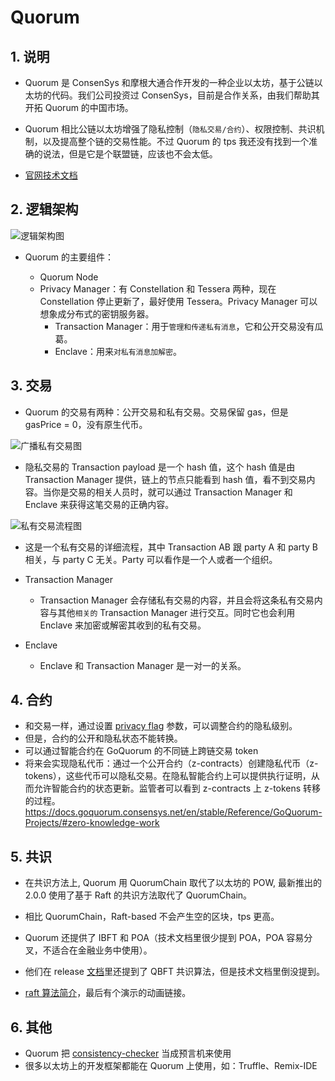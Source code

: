 # Quorum

## 1. 说明

- Quorum 是 ConsenSys 和摩根大通合作开发的一种企业以太坊，基于公链以太坊的代码。我们公司投资过 ConsenSys，目前是合作关系，由我们帮助其开拓 Quorum 的中国市场。

- Quorum 相比公链以太坊增强了隐私控制（`隐私交易/合约`）、权限控制、共识机制，以及提高整个链的交易性能。不过 Quorum 的 tps 我还没有找到一个准确的说法，但是它是个联盟链，应该也不会太低。

- [官网技术文档](https://docs.goquorum.consensys.net/en/stable/)

## 2. 逻辑架构

![逻辑架构图](../images/逻辑架构.png)

- Quorum 的主要组件：

	- Quorum Node
	- Privacy Manager：有 Constellation 和 Tessera 两种，现在 Constellation 停止更新了，最好使用 Tessera。Privacy Manager 可以想象成分布式的密钥服务器。
		- Transaction Manager：用于`管理和传递私有消息`，它和公开交易没有瓜葛。
		- Enclave：用来`对私有消息加解密`。

## 3. 交易

- Quorum 的交易有两种：公开交易和私有交易。交易保留 gas，但是 gasPrice = 0，没有原生代币。

![广播私有交易图](../images/广播私有交易.png)

- 隐私交易的 Transaction payload 是一个 hash 值，这个 hash 值是由 Transaction Manager 提供，链上的节点只能看到 hash 值，看不到交易内容。当你是交易的相关人员时，就可以通过 Transaction Manager 和 Enclave 来获得这笔交易的正确内容。

![私有交易流程图](../images/QuorumTransactionProcessing.jpg)
- 这是一个私有交易的详细流程，其中 Transaction AB 跟 party A 和 party B 相关，与 party C 无关。Party 可以看作是一个人或者一个组织。

- Transaction Manager
	- Transaction Manager 会存储私有交易的内容，并且会将这条私有交易内容与其他`相关的` Transaction Manager 进行交互。同时它也会利用 Enclave 来加密或解密其收到的私有交易。

- Enclave
	- Enclave 和 Transaction Manager 是一对一的关系。

## 4. 合约

- 和交易一样，通过设置 [privacy flag](https://github.com/ConsenSys/quorum-examples/tree/master/examples/7nodes#usage) 参数，可以调整合约的隐私级别。
- 但是，合约的公开和隐私状态不能转换。
- 可以通过智能合约在 GoQuorum 的不同链上跨链交易 token
- 将来会实现隐私代币：通过一个公开合约（z-contracts）创建隐私代币（z-tokens），这些代币可以隐私交易。在隐私智能合约上可以提供执行证明，从而允许智能合约的状态更新。监管者可以看到 z-contracts 上 z-tokens 转移的过程。<https://docs.goquorum.consensys.net/en/stable/Reference/GoQuorum-Projects/#zero-knowledge-work>

## 5. 共识

- 在共识方法上, Quorum 用 QuorumChain 取代了以太坊的 POW, 最新推出的 2.0.0 使用了基于 Raft 的共识方法取代了 QuorumChain。
- 相比 QuorumChain，Raft-based 不会产生空的区块，tps 更高。
- Quorum 还提供了 IBFT 和 POA（技术文档里很少提到 POA，POA 容易分叉，不适合在金融业务中使用）。
- 他们在 release [文档](https://github.com/ConsenSys/quorum/releases)里还提到了 QBFT 共识算法，但是技术文档里倒没提到。

- [raft 算法简介](https://www.jianshu.com/p/8e4bbe7e276c)，最后有个演示的动画链接。

## 6. 其他

- Quorum 把 [consistency-checker](https://docs.goquorum.consensys.net/en/stable/Reference/GoQuorum-Projects/) 当成预言机来使用
- 很多以太坊上的开发框架都能在 Quorum 上使用，如：Truffle、Remix-IDE
